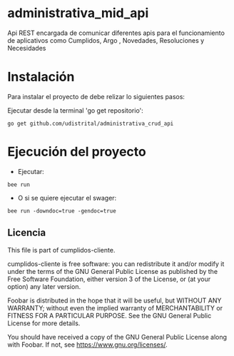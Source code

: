 # administrativa_mid_api


Api REST encargada de comunicar diferentes apis para el funcionamiento de aplicativos como Cumplidos, Argo , Novedades, Resoluciones y Necesidades

# Instalación
Para instalar el proyecto de debe relizar lo siguientes pasos:

Ejecutar desde la terminal 'go get repositorio':
```shell 
go get github.com/udistrital/administrativa_crud_api
```

# Ejecución del proyecto


- Ejecutar: 
```shell 
bee run
```
- O si se quiere ejecutar el swager:

```shell 
bee run -downdoc=true -gendoc=true
```


## Licencia

This file is part of cumplidos-cliente.

cumplidos-cliente is free software: you can redistribute it and/or modify it under the terms of the GNU General Public License as published by the Free Software Foundation, either version 3 of the License, or (at your option) any later version.

Foobar is distributed in the hope that it will be useful, but WITHOUT ANY WARRANTY; without even the implied warranty of MERCHANTABILITY or FITNESS FOR A PARTICULAR PURPOSE. See the GNU General Public License for more details.

You should have received a copy of the GNU General Public License along with Foobar. If not, see https://www.gnu.org/licenses/.